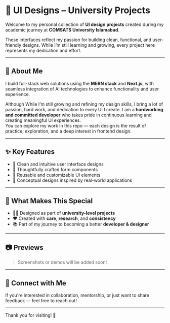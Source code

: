 # 🎨 UI Designs – University Projects

Welcome to my personal collection of **UI design projects** created during my academic journey at **COMSATS University Islamabad**.

These interfaces reflect my passion for building clean, functional, and user-friendly designs. While I’m still learning and growing, every project here represents my dedication and effort.

---

## 🚀 About Me

I build full-stack web solutions using the **MERN stack** and **Next.js**, with seamless integration of AI technologies to enhance functionality and user experience.

Although While I’m still growing and refining my design skills, I bring a lot of passion, hard work, and dedication to every UI I create.
I am a **hardworking and committed developer** who takes pride in continuous learning and creating meaningful UI experiences.  
You can explore my work in this repo — each design is the result of practice, exploration, and a deep interest in frontend design.

---

## ✨ Key Features

- 🔹 Clean and intuitive user interface designs
- 🔹 Thoughtfully crafted form components  
- 🔹 Reusable and customizable UI elements  
- 🔹 Conceptual designs inspired by real-world applications

---

## 🌟 What Makes This Special

- 👨‍🎓 Designed as part of **university-level projects**  
- ❤️ Created with **care**, **research**, and **consistency**  
- 📚 Part of my journey to becoming a better **developer & designer**

---

## 📷 Previews

> Screenshots or demos will be added soon!

---

## 🤝 Connect with Me

If you're interested in collaboration, mentorship, or just want to share feedback — feel free to reach out!

---

Thank you for visiting! 🌟
